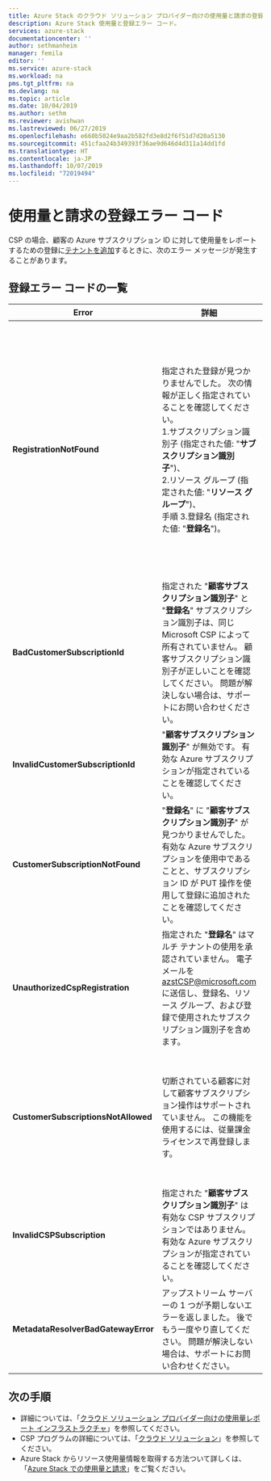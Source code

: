```yaml
---
title: Azure Stack のクラウド ソリューション プロバイダー向けの使用量と請求の登録エラー コード | Microsoft Docs
description: Azure Stack 使用量と登録エラー コード。
services: azure-stack
documentationcenter: ''
author: sethmanheim
manager: femila
editor: ''
ms.service: azure-stack
ms.workload: na
pms.tgt_pltfrm: na
ms.devlang: na
ms.topic: article
ms.date: 10/04/2019
ms.author: sethm
ms.reviewer: avishwan
ms.lastreviewed: 06/27/2019
ms.openlocfilehash: e660b5024e9aa2b582fd3e8d2f6f51d7d20a5130
ms.sourcegitcommit: 451cfaa24b349393f36ae9d646d4d311a14dd1fd
ms.translationtype: HT
ms.contentlocale: ja-JP
ms.lasthandoff: 10/07/2019
ms.locfileid: "72019494"
---
```

# <a name="usage-and-billing-registration-error-codes"></a>使用量と請求の登録エラー コード

CSP の場合、顧客の Azure サブスクリプション ID に対して使用量をレポートするための登録に[テナントを追加](azure-stack-csp-ref-operations.md#add-tenant-to-registration)するときに、次のエラー メッセージが発生することがあります。

## <a name="list-of-registration-error-codes"></a>登録エラー コードの一覧

| Error                           | 詳細                                                                                                                                                                                                                                                                                                                           | 説明                                                                                                                                                                                                                                                                                                                                                                                                                                                                                                                                                                                                            |
|---------------------------------|-----------------------------------------------------------------------------------------------------------------------------------------------------------------------------------------------------------------------------------------------------------------------------------------------------------------------------------|---------------------------------------------------------------------------------------------------------------------------------------------------------------------------------------------------------------------------------------------------------------------------------------------------------------------------------------------------------------------------------------------------------------------------------------------------------------------------------------------------------------------------------------------------------------------------------------------------------------------|
| **RegistrationNotFound**            | 指定された登録が見つかりませんでした。 次の情報が正しく指定されていることを確認してください。<br>1.サブスクリプション識別子 (指定された値: "**サブスクリプション識別子**")、<br>2.リソース グループ (指定された値: "**リソース グループ**")、<br>手順 3.登録名 (指定された値: "**登録名**")。                             | 通常、このエラーは初期登録を示す情報が正しくない場合に発生します。 リソース グループと登録の名前を確認する必要がある場合は、Azure Portal ですべてのリソースを一覧表示して探すことができます。 複数の登録リソースを検索する場合は、プロパティで **CloudDeploymentID** を参照し、**CloudDeploymentID** がクラウドと一致する登録を選択します。 **CloudDeploymentID** を特定するには、Azure Stack 上で次の PowerShell コマンドを使用します。<br>`$azureStackStampInfo = Invoke-Command -Session $session -ScriptBlock { Get-AzureStackStampInformation }` |
| **BadCustomerSubscriptionId**       | 指定された "**顧客サブスクリプション識別子**" と "**登録名**" サブスクリプション識別子は、同じ Microsoft CSP によって所有されていません。 顧客サブスクリプション識別子が正しいことを確認してください。 問題が解決しない場合は、サポートにお問い合わせください。 | このエラーは、顧客サブスクリプションが CSP サブスクリプションで、初期登録で使用されたサブスクリプションのロールアップ先とは異なる CSP パートナーにロールアップされる場合に発生します。 このチェックは、使用される Azure Stack について担当外の CSP パートナーへの請求を避けるために実行されます。                                                                                                                                                                                                                                                                          |
| **InvalidCustomerSubscriptionId**   | "**顧客サブスクリプション識別子**" が無効です。 有効な Azure サブスクリプションが指定されていることを確認してください。                                                                                                                                                                         |                                                                                                                                                                                                                                                                                                                                                                                                                                                                                                                                                                                                                     |
| **CustomerSubscriptionNotFound**    | "**登録名**" に "**顧客サブスクリプション識別子**" が見つかりませんでした。 有効な Azure サブスクリプションを使用中であることと、サブスクリプション ID が PUT 操作を使用して登録に追加されたことを確認してください。                                                   | このエラーは、テナントがサブスクリプションに追加されたことを検証しようとし、登録に関連付けられた顧客サブスクリプションが見つからない場合に発生します。 顧客が登録に追加されていないか、サブスクリプション ID が正しく記述されていません。                                                                                                                                                                                                                                                                                                                                |
| **UnauthorizedCspRegistration**     | 指定された "**登録名**" はマルチ テナントの使用を承認されていません。 電子メールを azstCSP@microsoft.com に送信し、登録名、リソース グループ、および登録で使用されたサブスクリプション識別子を含めます。                                                                                    | 登録へのテナントの追加を開始するには、その前にマルチテナントに関して Microsoft から登録の承認を受ける必要があります。                                                                                                                                                                                                                                                                                                                                                                                             |
| **CustomerSubscriptionsNotAllowed** | 切断されている顧客に対して顧客サブスクリプション操作はサポートされていません。 この機能を使用するには、従量課金ライセンスで再登録します。                                                                                                                                                                    | テナントを追加しようとしている登録は容量登録なので、登録の作成時には `BillingModel Capacity` パラメーターが使用されています。 テナントを追加できるのは従量課金制の登録のみです。 `BillingModel PayAsYouUse` パラメーターを使用して再登録する必要があります。                                                                                                                                                                                                                                                                                          |
| **InvalidCSPSubscription**          | 指定された "**顧客サブスクリプション識別子**" は有効な CSP サブスクリプションではありません。 有効な Azure サブスクリプションが指定されていることを確認してください。                                                                                                                                                        | ほとんどの場合、これは誤って入力された顧客サブスクリプションが原因です。                                                                                                                                                                                                                                                                                                                                                                                                                                                                                                                                        |
| **MetadataResolverBadGatewayError** | アップストリーム サーバーの 1 つが予期しないエラーを返しました。 後でもう一度やり直してください。 問題が解決しない場合は、サポートにお問い合わせください。                                                                                                                                                                                                |                                                                                                                                                                                                                                                                                                                                                                                                                                                                                                                                                                                                                     |

## <a name="next-steps"></a>次の手順

- 詳細については、「[クラウド ソリューション プロバイダー向けの使用量レポート インフラストラクチャ](azure-stack-csp-ref-infrastructure.md)」を参照してください。
- CSP プログラムの詳細については、「[クラウド ソリューション](https://partner.microsoft.com/solutions/microsoft-cloud-solutions)」を参照してください。
- Azure Stack からリソース使用量情報を取得する方法ついて詳しくは、「[Azure Stack での使用量と請求](azure-stack-billing-and-chargeback.md)」をご覧ください。
